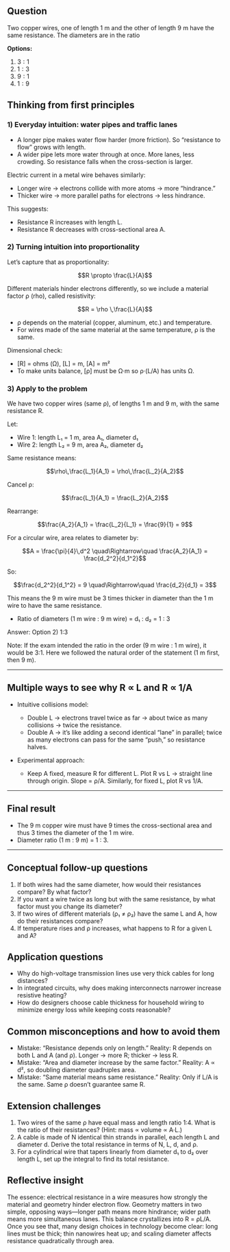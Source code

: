 ## Question
Two copper wires, one of length 1 m and the other
of length 9 m have the same resistance. The diameters are in the ratio

**Options:**

1. $3: 1$
2. $1: 3$
3. $9: 1$
4. $1: 9$

## Thinking from first principles

### 1) Everyday intuition: water pipes and traffic lanes
- A longer pipe makes water flow harder (more friction). So “resistance to flow” grows with length.
- A wider pipe lets more water through at once. More lanes, less crowding. So resistance falls when the cross-section is larger.

Electric current in a metal wire behaves similarly:
- Longer wire → electrons collide with more atoms → more “hindrance.”
- Thicker wire → more parallel paths for electrons → less hindrance.

This suggests:
- Resistance R increases with length L.
- Resistance R decreases with cross-sectional area A.

### 2) Turning intuition into proportionality
Let’s capture that as proportionality:
```math
R \propto \frac{L}{A}
```
Different materials hinder electrons differently, so we include a material factor ρ (rho), called resistivity:
```math
R = \rho \,\frac{L}{A}
```
- ρ depends on the material (copper, aluminum, etc.) and temperature.
- For wires made of the same material at the same temperature, ρ is the same.

Dimensional check:
- [R] = ohms (Ω), [L] = m, [A] = m²
- To make units balance, [ρ] must be Ω·m so ρ·(L/A) has units Ω.

### 3) Apply to the problem
We have two copper wires (same ρ), of lengths 1 m and 9 m, with the same resistance R.

Let:
- Wire 1: length L₁ = 1 m, area A₁, diameter d₁
- Wire 2: length L₂ = 9 m, area A₂, diameter d₂

Same resistance means:
```math
\rho\,\frac{L_1}{A_1} = \rho\,\frac{L_2}{A_2}
```
Cancel ρ:
```math
\frac{L_1}{A_1} = \frac{L_2}{A_2}
```
Rearrange:
```math
\frac{A_2}{A_1} = \frac{L_2}{L_1} = \frac{9}{1} = 9
```

For a circular wire, area relates to diameter by:
```math
A = \frac{\pi}{4}\,d^2 \quad\Rightarrow\quad \frac{A_2}{A_1} = \frac{d_2^2}{d_1^2}
```
So:
```math
\frac{d_2^2}{d_1^2} = 9 \quad\Rightarrow\quad \frac{d_2}{d_1} = 3
```

This means the 9 m wire must be 3 times thicker in diameter than the 1 m wire to have the same resistance.

- Ratio of diameters (1 m wire : 9 m wire) = d₁ : d₂ = 1 : 3

Answer: Option 2) 1:3

Note: If the exam intended the ratio in the order (9 m wire : 1 m wire), it would be 3:1. Here we followed the natural order of the statement (1 m first, then 9 m).

---

## Multiple ways to see why R ∝ L and R ∝ 1/A

- Intuitive collisions model:
  - Double L → electrons travel twice as far → about twice as many collisions → twice the resistance.
  - Double A → it’s like adding a second identical “lane” in parallel; twice as many electrons can pass for the same “push,” so resistance halves.

- Experimental approach:
  - Keep A fixed, measure R for different L. Plot R vs L → straight line through origin. Slope = ρ/A. Similarly, for fixed L, plot R vs 1/A.

---

## Final result
- The 9 m copper wire must have 9 times the cross-sectional area and thus 3 times the diameter of the 1 m wire.
- Diameter ratio (1 m : 9 m) = 1 : 3.

---

## Conceptual follow-up questions
1. If both wires had the same diameter, how would their resistances compare? By what factor?
2. If you want a wire twice as long but with the same resistance, by what factor must you change its diameter?
3. If two wires of different materials (ρ₁ ≠ ρ₂) have the same L and A, how do their resistances compare?
4. If temperature rises and ρ increases, what happens to R for a given L and A?

## Application questions
- Why do high-voltage transmission lines use very thick cables for long distances?
- In integrated circuits, why does making interconnects narrower increase resistive heating?
- How do designers choose cable thickness for household wiring to minimize energy loss while keeping costs reasonable?

## Common misconceptions and how to avoid them
- Mistake: “Resistance depends only on length.” Reality: R depends on both L and A (and ρ). Longer → more R; thicker → less R.
- Mistake: “Area and diameter increase by the same factor.” Reality: A ∝ d², so doubling diameter quadruples area.
- Mistake: “Same material means same resistance.” Reality: Only if L/A is the same. Same ρ doesn’t guarantee same R.

## Extension challenges
1. Two wires of the same ρ have equal mass and length ratio 1:4. What is the ratio of their resistances? (Hint: mass ∝ volume ∝ A·L.)
2. A cable is made of N identical thin strands in parallel, each length L and diameter d. Derive the total resistance in terms of N, L, d, and ρ.
3. For a cylindrical wire that tapers linearly from diameter d₁ to d₂ over length L, set up the integral to find its total resistance.

## Reflective insight
The essence: electrical resistance in a wire measures how strongly the material and geometry hinder electron flow. Geometry matters in two simple, opposing ways—longer path means more hindrance; wider path means more simultaneous lanes. This balance crystallizes into R = ρL/A. Once you see that, many design choices in technology become clear: long lines must be thick; thin nanowires heat up; and scaling diameter affects resistance quadratically through area.